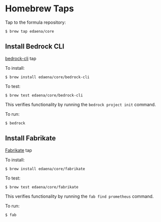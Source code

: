 # Homebrew Taps
Tap to the formula repository:
```
$ brew tap edaena/core
```

## Install Bedrock CLI
[bedrock-cli](https://github.com/microsoft/bedrock-cli) tap

To install:
```
$ brew install edaena/core/bedrock-cli
```

To test:
```
$ brew test edaena/core/bedrock-cli
```
This verifies functionality by running the `bedrock project init` command.

To run:
```
$ bedrock
```

## Install Fabrikate
[Fabrikate](https://github.com/microsoft/fabrikate) tap

To install:
```
$ brew install edaena/core/fabrikate
```

To test:
```
$ brew test edaena/core/fabrikate
```
This verifies functionality by running the `fab find prometheus` command.


To run:
```
$ fab
```